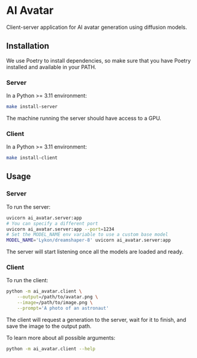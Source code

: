 # AI Avatar

Client-server application for AI avatar generation using diffusion models.

## Installation

We use Poetry to install dependencies, so make sure that you have Poetry installed and available in your PATH.

### Server

In a Python >= 3.11 environment:

```sh
make install-server
```

The machine running the server should have access to a GPU.

### Client

In a Python >= 3.11 environment:

```sh
make install-client
```

## Usage

### Server

To run the server:

```sh
uvicorn ai_avatar.server:app
# You can specify a different port
uvicorn ai_avatar.server:app --port=1234
# Set the MODEL_NAME env variable to use a custom base model
MODEL_NAME='Lykon/dreamshaper-8' uvicorn ai_avatar.server:app
```

The server will start listening once all the models are loaded and ready.

### Client

To run the client:

```sh
python -m ai_avatar.client \
    --output=/path/to/avatar.png \
    --image=/path/to/image.png \
    --prompt='A photo of an astronaut'
```

The client will request a generation to the server, wait for it to finish, and save the image to the output path.

To learn more about all possible arguments:

```sh
python -m ai_avatar.client --help
```
